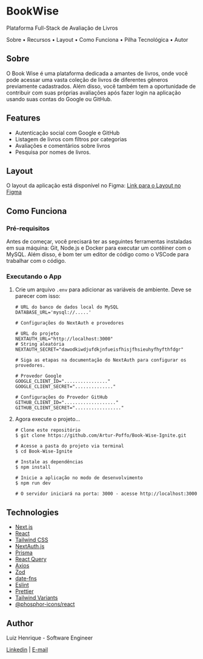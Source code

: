 # BookWise 

Plataforma Full-Stack de Avaliação de Livros

Sobre • Recursos • Layout • Como Funciona • Pilha Tecnológica • Autor

## Sobre
O Book Wise é uma plataforma dedicada a amantes de livros, onde você pode acessar uma vasta coleção de livros de diferentes gêneros previamente cadastrados. Além disso, você também tem a oportunidade de contribuir com suas próprias avaliações após fazer login na aplicação usando suas contas do Google ou GitHub.

## Features
- Autenticação social com Google e GitHub
- Listagem de livros com filtros por categorias
- Avaliações e comentários sobre livros
- Pesquisa por nomes de livros.

## Layout
O layout da aplicação está disponível no Figma:
[Link para o Layout no Figma](https://www.figma.com/file/VzEy348nnGTa5T0EmYDNZR/BookWise--%E2%80%A2-Desafio-React-(Copy)?type=design&node-id=1%3A17&mode=design&t=AbwxZ45cmC4VrU32-1)

## Como Funciona
### Pré-requisitos
Antes de começar, você precisará ter as seguintes ferramentas instaladas em sua máquina: Git, Node.js e Docker para executar um contêiner com o MySQL. Além disso, é bom ter um editor de código como o VSCode para trabalhar com o código.

### Executando o App
1. Crie um arquivo `.env` para adicionar as variáveis de ambiente. Deve se parecer com isso:

   ```
   # URL do banco de dados local do MySQL
   DATABASE_URL='mysql://.....'

   # Configurações do NextAuth e provedores

   # URL do projeto
   NEXTAUTH_URL="http://localhost:3000"
   # String aleatória
   NEXTAUTH_SECRET="dawodkiwdjufdkjnfueisfhisjfhsieuhyfhyfthfdgr"

   # Siga as etapas na documentação do NextAuth para configurar os provedores.

   # Provedor Google
   GOOGLE_CLIENT_ID="................"
   GOOGLE_CLIENT_SECRET=".............."

   # Configurações do Provedor GitHub
   GITHUB_CLIENT_ID="..................."
   GITHUB_CLIENT_SECRET="................."
   ```

2. Agora execute o projeto...

   ```
   # Clone este repositório
   $ git clone https://github.com/Artur-Poffo/Book-Wise-Ignite.git

   # Acesse a pasta do projeto via terminal
   $ cd Book-Wise-Ignite

   # Instale as dependências
   $ npm install

   # Inicie a aplicação no modo de desenvolvimento
   $ npm run dev

   # O servidor iniciará na porta: 3000 - acesse http://localhost:3000
   ```

## Technologies

- [Next.js](https://nextjs.org/)
- [React](https://reactjs.org/)
- [Tailwind CSS](https://tailwindcss.com/)
- [NextAuth.js](https://next-auth.js.org/)
- [Prisma](https://www.prisma.io/)
- [React Query](https://react-query.tanstack.com/)
- [Axios](https://axios-http.com/)
- [Zod](https://github.com/colinhacks/zod)
- [date-fns](https://date-fns.org/)
- [Eslint](https://eslint.org/)
- [Prettier](https://prettier.io/)
- [Tailwind Variants](https://github.com/benface/tailwindcss-variants)
- [@phosphor-icons/react](https://phosphoricons.com/)

## Author

Luiz Henrique - Software Engineer

[Linkedin](https://www.linkedin.com/in/luiz-henrique7/) | [E-mail](mailto:7henrique18@gmail.com)
